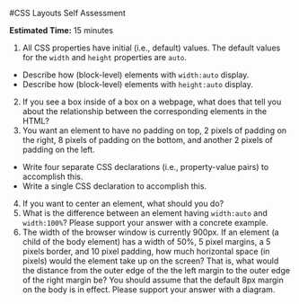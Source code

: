 #CSS Layouts Self Assessment

**Estimated Time:** 15 minutes

1. All CSS properties have initial (i.e., default) values. The default values for the `width` and `height` properties are `auto`.
  * Describe how (block-level) elements with `width:auto` display.
  * Describe how (block-level) elements with `height:auto` display.
2. If you see a box inside of a box on a webpage, what does that tell you about the relationship between the corresponding elements in the HTML?
3. You want an element to have no padding on top, 2 pixels of padding on the right, 8 pixels of padding on the bottom, and another 2 pixels of padding on the left.
  * Write four separate CSS declarations (i.e., property-value pairs) to accomplish this.
  * Write a single CSS declaration to accomplish this.
4. If you want to center an element, what should you do?
5. What is the difference between an element having `width:auto` and `width:100%`? Please support your answer with a concrete example.
6. The width of the browser window is currently 900px. If an element (a child of the body element) has a width of 50%, 5 pixel margins, a 5 pixels border, and 10 pixel padding, how much horizontal space (in pixels) would the element take up on the screen? That is, what would the distance from the outer edge of the the left margin to the outer edge of the right margin be? You should assume that the default 8px margin on the body is in effect. Please support your answer with a diagram.
